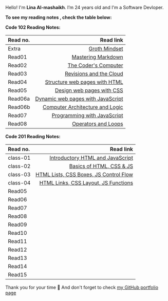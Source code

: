 Hello! I'm **Lina Al-mashaikh**.
I’m 24 years old and I'm a Software Devloper. 


**To see my reading notes , check the table below:**

**Code 102 Reading Notes:** 

|Read no. | Read link |
| :------------- | -------------: |
| Extra   | [Groth Mindset](Mindset.md) |
| Read01  | [Mastering Markdown](Read01.md)|
| Read02  | [The Coder's Computer](Read02.md)|
| Read03  | [Revisions and the Cloud](Read03.md)|
| Read04  | [Structure web pages with HTML](Read04.md)|
| Read05  | [Design web pages with CSS](Read05.md)|
| Read06a | [Dynamic web pages with JavaScript](Read06a.md)|
| Read06b | [Computer Architecture and Logic](Read06b.md)|
| Read07  | [Programming with JavaScript](Read07.md)|
| Read08  | [Operators and Loops](Read08.md)| 

**Code 201 Reading Notes:**

|Read no. | Read link |
| :------------- | -------------: |
| class-01 | [Introductory HTML and JavaScript](class-01.md) | 
| class-02 | [Basics of HTML, CSS & JS](class-02.md) | 
| class-03 | [HTML Lists, CSS Boxes, JS Control Flow ](class-03.md) | 
| class-04 | [HTML Links, CSS Layout, JS Functions](class-04.md) | 
| Read05 | []() | 
| Read06 | []() | 
| Read07 | []() | 
| Read08 | []() | 
| Read09 | []() | 
| Read10 | []() | 
| Read11 | []() | 
| Read12 | []() | 
| Read13 | []() | 
| Read14 | []() | 
| Read15 | []() | 


Thank you for your time :purple_heart: And don't forget to check [my GitHub portfolio page](https://github.com/Lina-yousef)


